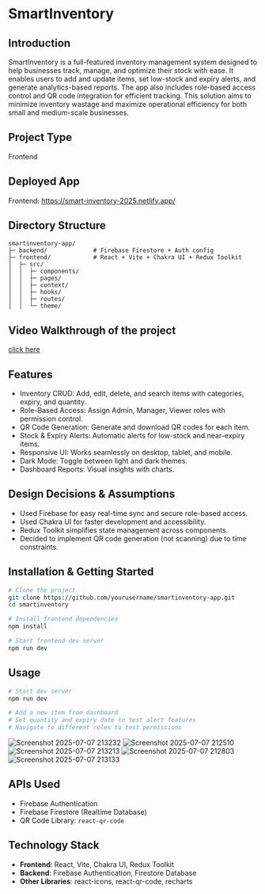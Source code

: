 # SmartInventory

## Introduction

SmartInventory is a full-featured inventory management system designed to help businesses track, manage, and optimize their stock with ease. It enables users to add and update items, set low-stock and expiry alerts, and generate analytics-based reports. The app also includes role-based access control and QR code integration for efficient tracking. This solution aims to minimize inventory wastage and maximize operational efficiency for both small and medium-scale businesses.

## Project Type

Frontend

## Deployed App

Frontend: https://smart-inventory-2025.netlify.app/

## Directory Structure

```
smartinventory-app/
├─ backend/             # Firebase Firestore + Auth config
├─ frontend/            # React + Vite + Chakra UI + Redux Toolkit
│  ├─ src/
│  │  ├─ components/
│  │  ├─ pages/
│  │  ├─ context/
│  │  ├─ hooks/
│  │  ├─ routes/
│  │  └─ theme/
```

## Video Walkthrough of the project

[click here](https://youtu.be/K-d7B_PtLoQ)



## Features

* Inventory CRUD: Add, edit, delete, and search items with categories, expiry, and quantity.
* Role-Based Access: Assign Admin, Manager, Viewer roles with permission control.
* QR Code Generation: Generate and download QR codes for each item.
* Stock & Expiry Alerts: Automatic alerts for low-stock and near-expiry items.
* Responsive UI: Works seamlessly on desktop, tablet, and mobile.
* Dark Mode: Toggle between light and dark themes.
* Dashboard Reports: Visual insights with charts.

## Design Decisions & Assumptions

* Used Firebase for easy real-time sync and secure role-based access.
* Used Chakra UI for faster development and accessibility.
* Redux Toolkit simplifies state management across components.
* Decided to implement QR code generation (not scanning) due to time constraints.

## Installation & Getting Started

```bash
# Clone the project
git clone https://github.com/yourusername/smartinventory-app.git
cd smartinventory

# Install frontend dependencies
npm install

# Start frontend dev server
npm run dev
```

## Usage

```bash
# Start dev server
npm run dev

# Add a new item from dashboard
# Set quantity and expiry date to test alert features
# Navigate to different roles to test permissions
```

![Screenshot 2025-07-07 213232](https://github.com/user-attachments/assets/4e569537-237d-46c5-ab29-0562a032a530)
![Screenshot 2025-07-07 212510](https://github.com/user-attachments/assets/485e580a-80c2-43d7-8ba6-044385b47999)
![Screenshot 2025-07-07 213213](https://github.com/user-attachments/assets/3fe762d7-2b54-48fb-a260-2138ee2bce0f)
![Screenshot 2025-07-07 212803](https://github.com/user-attachments/assets/9dfe12bc-47a1-4f98-a557-36692e24cb6b)
![Screenshot 2025-07-07 213133](https://github.com/user-attachments/assets/654be8cd-789d-4a52-afca-91ecf70d94ed)


## APIs Used

* Firebase Authentication
* Firebase Firestore (Realtime Database)
* QR Code Library: `react-qr-code`


## Technology Stack

* **Frontend**: React, Vite, Chakra UI, Redux Toolkit
* **Backend**: Firebase Authentication, Firestore Database
* **Other Libraries**: react-icons, react-qr-code, recharts
